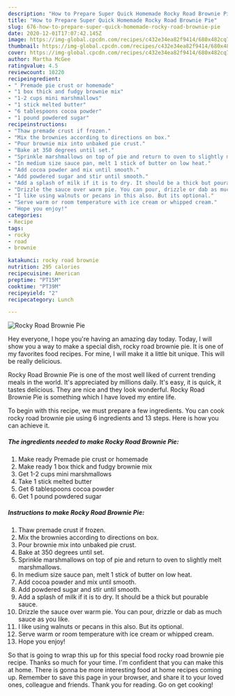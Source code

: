 ```yaml
---
description: "How to Prepare Super Quick Homemade Rocky Road Brownie Pie"
title: "How to Prepare Super Quick Homemade Rocky Road Brownie Pie"
slug: 676-how-to-prepare-super-quick-homemade-rocky-road-brownie-pie
date: 2020-12-01T17:07:42.145Z
image: https://img-global.cpcdn.com/recipes/c432e34ea82f9414/680x482cq70/rocky-road-brownie-pie-recipe-main-photo.jpg
thumbnail: https://img-global.cpcdn.com/recipes/c432e34ea82f9414/680x482cq70/rocky-road-brownie-pie-recipe-main-photo.jpg
cover: https://img-global.cpcdn.com/recipes/c432e34ea82f9414/680x482cq70/rocky-road-brownie-pie-recipe-main-photo.jpg
author: Martha McGee
ratingvalue: 4.5
reviewcount: 10220
recipeingredient:
- " Premade pie crust or homemade"
- "1 box thick and fudgy brownie mix"
- "1-2 cups mini marshmallows"
- "1 stick melted butter"
- "6 tablespoons cocoa powder"
- "1 pound powdered sugar"
recipeinstructions:
- "Thaw premade crust if frozen."
- "Mix the brownies according to directions on box."
- "Pour brownie mix into unbaked pie crust."
- "Bake at 350 degrees until set."
- "Sprinkle marshmallows on top of pie and return to oven to slightly melt marshmallows."
- "In medium size sauce pan, melt 1 stick of butter on low heat."
- "Add cocoa powder and mix until smooth."
- "Add powdered sugar and stir until smooth."
- "Add a splash of milk if it is to dry. It should be a thick but pourable sauce."
- "Drizzle the sauce over warm pie. You can pour, drizzle or dab as much sauce as you like."
- "I like using walnuts or pecans in this also. But its optional."
- "Serve warm or room temperature with ice cream or whipped cream."
- "Hope you enjoy!"
categories:
- Recipe
tags:
- rocky
- road
- brownie

katakunci: rocky road brownie 
nutrition: 295 calories
recipecuisine: American
preptime: "PT15M"
cooktime: "PT39M"
recipeyield: "2"
recipecategory: Lunch

---
```



![Rocky Road Brownie Pie](https://img-global.cpcdn.com/recipes/c432e34ea82f9414/680x482cq70/rocky-road-brownie-pie-recipe-main-photo.jpg)

Hey everyone, I hope you're having an amazing day today. Today, I will show you a way to make a special dish, rocky road brownie pie. It is one of my favorites food recipes. For mine, I will make it a little bit unique. This will be really delicious.



Rocky Road Brownie Pie is one of the most well liked of current trending meals in the world. It's appreciated by millions daily. It's easy, it is quick, it tastes delicious. They are nice and they look wonderful. Rocky Road Brownie Pie is something which I have loved my entire life.


To begin with this recipe, we must prepare a few ingredients. You can cook rocky road brownie pie using 6 ingredients and 13 steps. Here is how you can achieve it.

<!--inarticleads1-->

##### The ingredients needed to make Rocky Road Brownie Pie:

1. Make ready  Premade pie crust or homemade
1. Make ready 1 box thick and fudgy brownie mix
1. Get 1-2 cups mini marshmallows
1. Take 1 stick melted butter
1. Get 6 tablespoons cocoa powder
1. Get 1 pound powdered sugar




<!--inarticleads2-->

##### Instructions to make Rocky Road Brownie Pie:

1. Thaw premade crust if frozen.
1. Mix the brownies according to directions on box.
1. Pour brownie mix into unbaked pie crust.
1. Bake at 350 degrees until set.
1. Sprinkle marshmallows on top of pie and return to oven to slightly melt marshmallows.
1. In medium size sauce pan, melt 1 stick of butter on low heat.
1. Add cocoa powder and mix until smooth.
1. Add powdered sugar and stir until smooth.
1. Add a splash of milk if it is to dry. It should be a thick but pourable sauce.
1. Drizzle the sauce over warm pie. You can pour, drizzle or dab as much sauce as you like.
1. I like using walnuts or pecans in this also. But its optional.
1. Serve warm or room temperature with ice cream or whipped cream.
1. Hope you enjoy!




So that is going to wrap this up for this special food rocky road brownie pie recipe. Thanks so much for your time. I'm confident that you can make this at home. There is gonna be more interesting food at home recipes coming up. Remember to save this page in your browser, and share it to your loved ones, colleague and friends. Thank you for reading. Go on get cooking!
